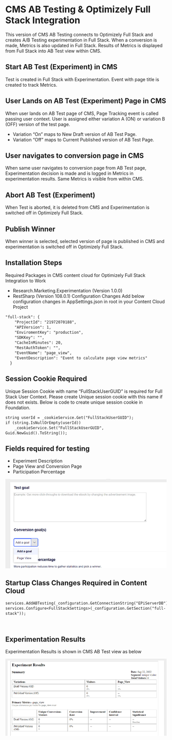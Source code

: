 # CMS AB Testing  & Optimizely Full Stack Integration

This version of CMS AB Testing connects to Optimizely Full Stack and creates A/B Testing experimentation in Full Stack. When a conversion is made, Metrics is also updated in Full Stack. Results of Metrics is displayed from Full Stack into AB Test view within CMS.

## Start AB Test (Experiment) in CMS
Test is created in Full Stack with Experimentation. Event with page title is created to track Metrics.

## User Lands on AB Test (Experiment) Page in CMS
When user lands on AB Test page of CMS, Page Tracking event is called passing user context. User is assigned either variation A (ON) or variation B (OFF) version of the test page. 

* Variation “On” maps to New Draft version of AB Test Page.
* Variation “Off” maps to Current Published version of AB Test Page.

## User navigates to conversion page in CMS
When same user navigates to conversion page from AB Test page, Experimentation decision is made and is logged in Metrics in experimentation results. Same Metrics is visible from within CMS.

## Abort AB Test (Experiment)
When Test is aborted, it is deleted from CMS and Experimentation is switched off in Optimizely Full Stack.

## Publish Winner
When winner is selected, selected version of page is published in CMS and experimentation is switched off in Optimizely Full Stack.
 
## Installation Steps
Required Packages in CMS content cloud for Optimizely Full Stack Integration to Work
* Research.Marketing.Experimentation (Version 1.0.0)
* RestSharp (Version 108.0.1)
Configuration Changes
Add below configuration changes in AppSettings.json in root in your Content Cloud Project

```
"full-stack": {
    "ProjectId": "21972070188",
    "APIVersion": 1,
    "EnviromentKey": "production",
    "SDKKey": "",
    "CacheInMinutes": 20,
    "RestAuthToken": "",
    "EventName": "page_view",
    "EventDescription": "Event to calculate page view metrics"
  }
```
## Session Cookie Required
Unique Session Cookie with name “FullStackUserGUID” is required for Full Stack User Context. Please create Unique session cookie with this name if does not exists.
Below is code to create unique session cookie in Foundation.

```
string userId = _cookieService.Get("FullStackUserGUID");
if (string.IsNullOrEmpty(userId))
	_cookieService.Set("FullStackUserGUID", Guid.NewGuid().ToString());
```

## Fields required for testing 

* Experiment Description
* Page View and Conversion Page
* Participation Percentage

![Screenshot1](images/Screenshot1.png?raw=true "Screenshot1")


## Startup Class Changes Required in Content Cloud 

```
services.AddABTesting(_configuration.GetConnectionString("EPiServerDB"));
services.Configure<FullStackSettings>(_configuration.GetSection("full-stack"));
```
 
## Experimentation Results
Experimentation Results is shown in CMS AB Test view as below

![Screenshot2](images/Screenshot2.png?raw=true "Screenshot2")

